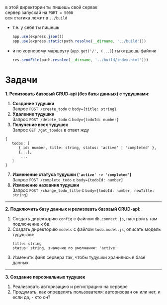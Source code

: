 в этой директории ты пишешь свой сервак  
сервер запускай на `PORT = 5000`  
вся статика лежит в `../build`  

 - т.е. у себя ты пишешь  
    ```javascript
    app.use(express.json())
    app.use(express.static(path.resolve(__dirname, '../build')))
    ```  
    
 - и по корневому маршруту (`app.get('/', (...)`) ты отдаешь файлик  
    ```javascript 
    res.sendFile(path.resolve(__dirname, '../build/index.html')))
    ```
   
# Задачи
**1. Релизовать базовый CRUD-api (без базы данных) с тудушками:**
   1. **Создание тудушки**  
      Запрос `POST /create_todo` c `body={title: string}`
   2. **Удаление тудушки**  
      Запрос `POST /delete_todo` c `body={todoId: number}`
   3. **Получение всех тудушек**  
      Запрос `GET /get_toodos` в ответ жду
   ```
   {
      todos: [ 
         { id: number, title: string, status: 'active' | 'completed' },
         {...},
          ...
      ]
   }
   ```
   7. **Изменение статуса тудушки (`'active' -> 'completed'`)**  
      Запрос `POST /complete_todo` c `body={todoId: number}`
   8. **Изменение названия тудушки**  
      Запрос `POST /change_todo_title` c `body={todoId: number, newTitle: string}`
___
**2. Подключить базу данных и релизовать базовый CRUD-api:**
   1. Создать директорию `config` с файлом `db.connect.js`, настроить там подлючение к бд
   2. Создать директорию `models` с файлом `todo.model.js`, описать модель тудушкки:
      ```
      title: string
      status: string, значение по умолчанию: 'active'
      ```
   3. Изменить файл сервера так, чтобы тудушки хранились в базе данных

___
**3. Создание персональных тудушек**
   1. Реализовать авторизацию и регистрацию на сервере
   2. Продумать, как определять пользователя: авторизован он или нет, и если да, - кто он?
